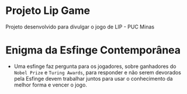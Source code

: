 # Projeto Lip Game
Projeto desenvolvido para divulgar o jogo de LIP - PUC Minas

# Enigma da Esfinge Contemporânea
- Uma esfinge faz pergunta para os jogadores, sobre ganhadores do `Nobel Prize` e `Turing Awards`, para responder e não serem devorados pela Esfinge devem trabalhar juntos
para usar o conhecimento da melhor forma e vencer o jogo.
